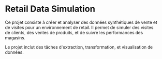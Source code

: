 # Retail Data Simulation

Ce projet consiste à créer et analyser des données synthétiques de vente et de visites pour un environnement de retail. Il permet de simuler des visites de clients, des ventes de produits, et de suivre les performances des magasins.

Le projet inclut des tâches d'extraction, transformation, et visualisation de données.
